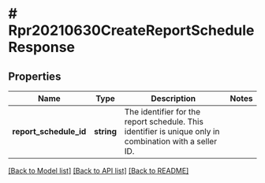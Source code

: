 # # Rpr20210630CreateReportScheduleResponse

## Properties

Name | Type | Description | Notes
------------ | ------------- | ------------- | -------------
**report_schedule_id** | **string** | The identifier for the report schedule. This identifier is unique only in combination with a seller ID. |

[[Back to Model list]](../../README.md#models) [[Back to API list]](../../README.md#endpoints) [[Back to README]](../../README.md)
